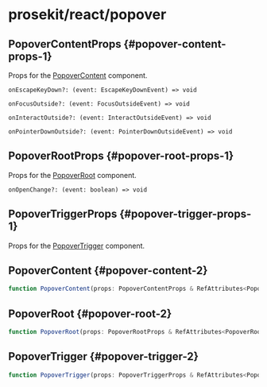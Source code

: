 # prosekit/react/popover

## PopoverContentProps {#popover-content-props-1}

Props for the [PopoverContent](popover.md#popover-content-2) component.

<dl>

<dt>

`onEscapeKeyDown?: (event: EscapeKeyDownEvent) => void`

</dt>

<dd>

</dd>

<dt>

`onFocusOutside?: (event: FocusOutsideEvent) => void`

</dt>

<dd>

</dd>

<dt>

`onInteractOutside?: (event: InteractOutsideEvent) => void`

</dt>

<dd>

</dd>

<dt>

`onPointerDownOutside?: (event: PointerDownOutsideEvent) => void`

</dt>

<dd>

</dd>

</dl>

## PopoverRootProps {#popover-root-props-1}

Props for the [PopoverRoot](popover.md#popover-root-2) component.

<dl>

<dt>

`onOpenChange?: (event: boolean) => void`

</dt>

<dd>

</dd>

</dl>

## PopoverTriggerProps {#popover-trigger-props-1}

Props for the [PopoverTrigger](popover.md#popover-trigger-2) component.

## PopoverContent {#popover-content-2}

```ts
function PopoverContent(props: PopoverContentProps & RefAttributes<PopoverContent> & HTMLAttributes<PopoverContent>): ReactNode
```

## PopoverRoot {#popover-root-2}

```ts
function PopoverRoot(props: PopoverRootProps & RefAttributes<PopoverRoot> & HTMLAttributes<PopoverRoot>): ReactNode
```

## PopoverTrigger {#popover-trigger-2}

```ts
function PopoverTrigger(props: PopoverTriggerProps & RefAttributes<PopoverTrigger> & HTMLAttributes<PopoverTrigger>): ReactNode
```
